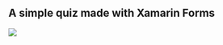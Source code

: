 ## A simple quiz made with Xamarin Forms

![](https://i.gyazo.com/3c90a5436b3f3fe216fb7ccf6be67836.gif)
